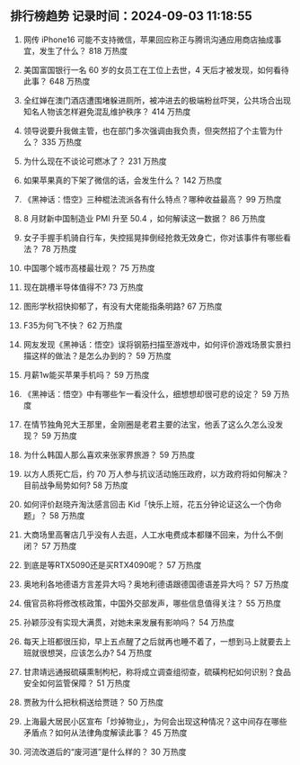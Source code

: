 
## 排行榜趋势 记录时间：2024-09-03 11:18:55
  
  1. 网传 iPhone16 可能不支持微信，苹果回应称正与腾讯沟通应用商店抽成事宜，发生了什么？ 818 万热度
    
  2. 美国富国银行一名 60 岁的女员工在工位上去世，4 天后才被发现，如何看待此事？ 648 万热度
    
  3. 全红婵在澳门酒店遭围堵躲进厕所，被冲进去的极端粉丝吓哭，公共场合出现知名人物该怎样避免混乱维护秩序？ 414 万热度
    
  4. 领导说要升我做主管，也在部门多次强调由我负责，但突然招了个主管为什么？ 335 万热度
    
  5. 为什么现在不谈论可燃冰了？ 231 万热度
    
  6. 如果苹果真的下架了微信的话，会发生什么？ 142 万热度
    
  7. 《黑神话：悟空》三种棍法流派各有什么特点？哪种收益最高？ 99 万热度
    
  8. 8 月财新中国制造业 PMI 升至 50.4 ，如何解读这一数据？ 86 万热度
    
  9. 女子手握手机骑自行车，失控摇晃摔倒经抢救无效身亡，你对该事件有哪些看法？ 78 万热度
    
  10. 中国哪个城市高楼最壮观？ 75 万热度
    
  11. 现在跳槽半导体值得不? 73 万热度
    
  12. 图形学秋招快抑郁了，有没有大佬能指条明路? 67 万热度
    
  13. F35为何飞不快？ 62 万热度
    
  14. 网友发现《黑神话：悟空》误将钢筋扫描至游戏中，如何评价游戏场景实景扫描这样的做法？是怎么办到的？ 59 万热度
    
  15. 月薪1w能买苹果手机吗？ 59 万热度
    
  16. 《黑神话：悟空》中有哪些乍一看没什么，细想想却很可悲的设定？ 59 万热度
    
  17. 在情节独角兕大王那里，金刚圈是老君主要的法宝，他丢了这么久怎么没发现？ 59 万热度
    
  18. 为什么韩国人那么喜欢来张家界旅游？ 59 万热度
    
  19. 以方人质死亡后，约 70 万人参与抗议活动施压政府，以方政府将如何解决？目前战争局势如何? 58 万热度
    
  20. 如何评价赵晓卉淘汰感言回击 Kid「快乐上班，花五分钟论证这么一个伪命题」？ 58 万热度
    
  21. 大商场里高奢店几乎没有人去逛，人工水电费成本都赚不回来，为什么不倒闭？ 57 万热度
    
  22. 到底是等RTX5090还是买RTX4090呢？ 57 万热度
    
  23. 奥地利各地德语方言差异大吗？奥地利德语跟德国德语差异大吗？ 57 万热度
    
  24. 俄官员称将修改核政策，中国外交部发声，哪些信息值得关注？ 55 万热度
    
  25. 孙颖莎没有实现大满贯，对她未来发展有影响吗？ 54 万热度
    
  26. 每天上班都很压抑，早上五点醒了之后就再也睡不着了，一想到马上就要去上班就很想哭，应该怎么办? 54 万热度
    
  27. 甘肃靖远通报硫磺熏制枸杞，称将成立调查组彻查，硫磺枸杞如何识别？食品安全如何监管保障？ 51 万热度
    
  28. 贾赦为什么把秋桐送给贾琏？ 50 万热度
    
  29. 上海最大居民小区宣布「炒掉物业」，为何会出现这种情况？这中间存在哪些矛盾点？如何从法律角度解读此事？ 45 万热度
    
  30. 河流改道后的“废河道”是什么样的？ 30 万热度
    